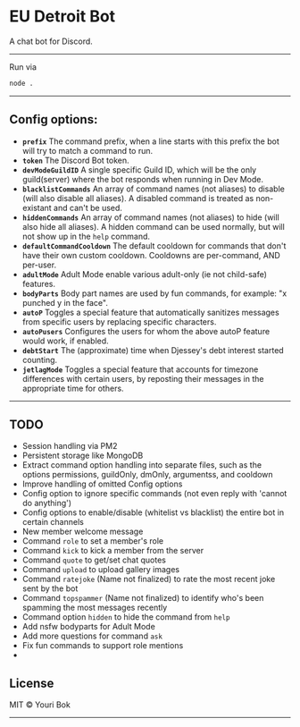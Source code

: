 # EU Detroit Bot
A chat bot for Discord.

---

Run via
```bash
node .
```

---

## Config options:

- **`prefix`** The command prefix, when a line starts with this prefix the bot will try to match a command to run.
- **`token`** The Discord Bot token.
- **`devModeGuildID`** A single specific Guild ID, which will be the only guild(server) where the bot responds when running in Dev Mode.
- **`blacklistCommands`** An array of command names (not aliases) to disable (will also disable all aliases). A disabled command is treated as non-existant and can't be used.
- **`hiddenCommands`** An array of command names (not aliases) to hide (will also hide all aliases). A hidden command can be used normally, but will not show up in the `help` command.
- **`defaultCommandCooldown`** The default cooldown for commands that don't have their own custom cooldown. Cooldowns are per-command, AND per-user.
- **`adultMode`** Adult Mode enable various adult-only (ie not child-safe) features.
- **`bodyParts`** Body part names are used by fun commands, for example: "x punched y in the face".
- **`autoP`** Toggles a special feature that automatically sanitizes messages from specific users by replacing specific characters.
- **`autoPusers`** Configures the users for whom the above autoP feature would work, if enabled.
- **`debtStart`** The (approximate) time when Djessey's debt interest started counting.
- **`jetlagMode`** Toggles a special feature that accounts for timezone differences with certain users, by reposting their messages in the appropriate time for others.

---

## TODO

- Session handling via PM2
- Persistent storage like MongoDB
- Extract command option handling into separate files, such as the options permissions, guildOnly, dmOnly, argumentss, and cooldown
- Improve handling of omitted Config options
- Config option to ignore specific commands (not even reply with 'cannot do anything')
- Config options to enable/disable (whitelist vs blacklist) the entire bot in certain channels
- New member welcome message
- Command `role` to set a member's role
- Command `kick` to kick a member from the server
- Command `quote` to get/set chat quotes
- Command `upload` to upload gallery images
- Command `ratejoke` (Name not finalized) to rate the most recent joke sent by the bot
- Command `topspammer` (Name not finalized) to identify who's been spamming the most messages recently
- Command option `hidden` to hide the command from `help`
- Add nsfw bodyparts for Adult Mode
- Add more questions for command `ask`
- Fix fun commands to support role mentions
-

## License

MIT © Youri Bok

---
